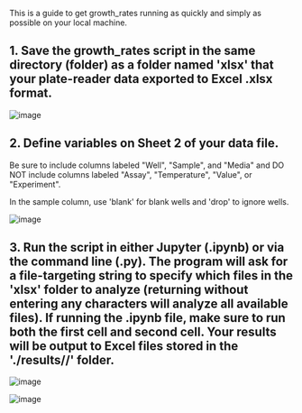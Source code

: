 This is a guide to get growth_rates running as quickly and simply as possible on your local machine.

## 1. Save the growth_rates script in the same directory (folder) as a folder named 'xlsx' that your plate-reader data exported to Excel .xlsx format.


![image](https://github.com/user-attachments/assets/9cc1300b-d98c-44fa-a9d6-1c8e50a723f2)


## 2. Define variables on Sheet 2 of your data file.
Be sure to include columns labeled "Well", "Sample", and "Media" and DO NOT include columns labeled "Assay", "Temperature", "Value", or "Experiment".

In the sample column, use 'blank' for blank wells and 'drop' to ignore wells. 


![image](https://github.com/user-attachments/assets/eb9fbf5e-66eb-46b0-8603-df2f1f6b400d)



## 3. Run the script in either Jupyter (.ipynb) or via the command line (.py). The program will ask for a file-targeting string to specify which files in the 'xlsx' folder to analyze (returning without entering any characters will analyze all available files). If running the .ipynb file, make sure to run both the first cell and second cell. Your results will be output to Excel files stored in the './results/<your file target>/' folder.


![image](https://github.com/user-attachments/assets/1611daa3-1ce0-45bd-852d-16659d37083d)



![image](https://github.com/user-attachments/assets/7040ef93-028e-402e-8c73-74d48ede4b3c)

